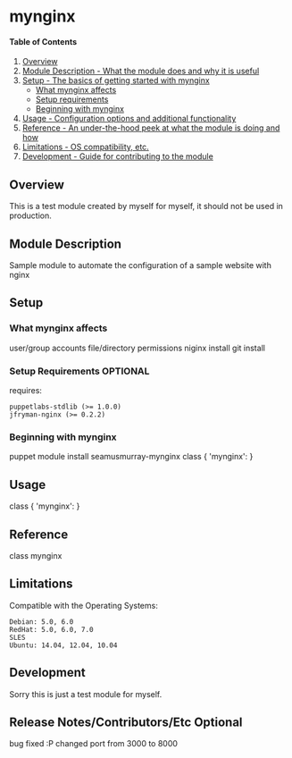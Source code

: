 # mynginx

#### Table of Contents

1. [Overview](#overview)
2. [Module Description - What the module does and why it is useful](#module-description)
3. [Setup - The basics of getting started with mynginx](#setup)
    * [What mynginx affects](#what-mynginx-affects)
    * [Setup requirements](#setup-requirements)
    * [Beginning with mynginx](#beginning-with-mynginx)
4. [Usage - Configuration options and additional functionality](#usage)
5. [Reference - An under-the-hood peek at what the module is doing and how](#reference)
5. [Limitations - OS compatibility, etc.](#limitations)
6. [Development - Guide for contributing to the module](#development)

## Overview

This is a test module created by myself for myself, it should not be used in production.

## Module Description

Sample module to automate the configuration of a sample website with nginx

## Setup

### What mynginx affects

   user/group accounts 
   file/directory permissions
   niginx install
   git install
   

### Setup Requirements **OPTIONAL**

requires:
   
    puppetlabs-stdlib (>= 1.0.0)
    jfryman-nginx (>= 0.2.2) 

### Beginning with mynginx

puppet module install seamusmurray-mynginx
class { 'mynginx': }

## Usage

class { 'mynginx': }

## Reference

class mynginx

## Limitations

Compatible with the Operating Systems:

    Debian: 5.0, 6.0
    RedHat: 5.0, 6.0, 7.0
    SLES
    Ubuntu: 14.04, 12.04, 10.04


## Development

Sorry this is just a test module for myself.

## Release Notes/Contributors/Etc **Optional**

bug fixed :P
changed port from 3000 to 8000
